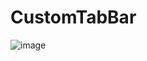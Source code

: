 # CustomTabBar

![image](https://github.com/epoyatodev/CustomTabBar/assets/43639512/433337fb-c3ca-45a3-ad17-ad178fecbc0e)

